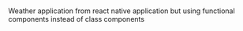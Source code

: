 #
Weather application from react native application but using functional components instead of class components

